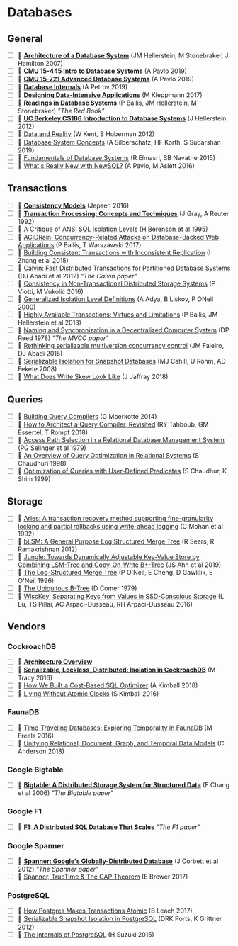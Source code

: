 # Databases

## General

- [ ] 📄 [**Architecture of a Database System**](http://db.cs.berkeley.edu/papers/fntdb07-architecture.pdf) (JM Hellerstein, M Stonebraker, J Hamilton 2007)
- [ ] 🎥 [**CMU 15-445 Intro to Database Systems**](https://www.youtube.com/playlist?list=PLSE8ODhjZXjbohkNBWQs_otTrBTrjyohi) (A Pavlo 2019)
- [ ] 🎥 [**CMU 15-721 Advanced Database Systems**](https://www.youtube.com/playlist?list=PLSE8ODhjZXja7K1hjZ01UTVDnGQdx5v5U) (A Pavlo 2019)
- [ ] 📖 [**Database Internals**](https://www.databass.dev) (A Petrov 2019)
- [ ] 📖 [**Designing Data-Intensive Applications**](https://dataintensive.net/) (M Kleppmann 2017)
- [ ] 📄 [**Readings in Database Systems**](http://www.redbook.io) (P Bailis, JM Hellerstein, M Stonebraker) _"The Red Book"_
- [ ] 🎥 [**UC Berkeley CS186 Introduction to Database Systems**](https://archive.org/details/UCBerkeley_Course_Computer_Science_186#) (J Hellerstein 2012)
- [ ] 📖 [Data and Reality](https://www.amazon.com/Data-Reality-Perspective-Perceiving-Information/dp/1935504215) (W Kent, S Hoberman 2012)
- [ ] 📖 [Database System Concepts](https://www.db-book.com/db7/index.html) (A Silberschatz, HF Korth, S Sudarshan 2019)
- [ ] 📖 [Fundamentals of Database Systems](https://www.amazon.com/Fundamentals-Database-Systems-Ramez-Elmasri/dp/0133970779) (R Elmasri, SB Navathe 2015)
- [ ] 📄 [What's Really New with NewSQL?](https://db.cs.cmu.edu/papers/2016/pavlo-newsql-sigmodrec2016.pdf) (A Pavlo, M Aslett 2016)

## Transactions

- [ ] 🔗 [**Consistency Models**](https://jepsen.io/consistency) (Jepsen 2016)
- [ ] 📖 [**Transaction Processing: Concepts and Techniques**](https://www.amazon.com/Transaction-Processing-Concepts-Techniques-Management/dp/1558601902#customerReviews) (J Gray, A Reuter 1992)
- [ ] 📄 [A Critique of ANSI SQL Isolation Levels](https://www.microsoft.com/en-us/research/wp-content/uploads/2016/02/tr-95-51.pdf) (H Berenson et al 1995)
- [ ] 📄 [ACIDRain: Concurrency-Related Attacks on Database-Backed Web Applications](http://www.bailis.org/papers/acidrain-sigmod2017.pdf) (P Bailis, T Warszawski 2017)
- [ ] 📄 [Building Consistent Transactions with Inconsistent Replication](http://delivery.acm.org/10.1145/2820000/2815404/p263-zhang.pdf) (I Zhang et al 2015)
- [ ] 📄 [Calvin: Fast Distributed Transactions for Partitioned Database Systems](http://cs.yale.edu/homes/thomson/publications/calvin-sigmod12.pdf) (DJ Abadi et al 2012) _"The Calvin paper"_
- [ ] 📄 [Consistency in Non-Transactional Distributed Storage Systems](https://arxiv.org/pdf/1512.00168.pdf) (P Viotti, M Vukolić 2016)
- [ ] 📄 [Generalized Isolation Level Definitions](http://pmg.csail.mit.edu/papers/icde00.pdf) (A Adya, B Liskov, P ONeil 2000)
- [ ] 📄 [Highly Available Transactions: Virtues and Limitations](http://www.vldb.org/pvldb/vol7/p181-bailis.pdf) (P Bailis, JM Hellerstein et al 2013)
- [ ] 📄 [Naming and Synchronization in a Decentralized Computer System](https://dspace.mit.edu/bitstream/handle/1721.1/16279/05331643-MIT.pdf) (DP Reed 1978) _"The MVCC paper"_
- [ ] 📄 [Rethinking serializable multiversion concurrency control](http://www.jmfaleiro.com/pubs/multiversion-vldb2015.pdf) (JM Faleiro, DJ Abadi 2015)
- [ ] 📄 [Serializable Isolation for Snapshot Databases](https://courses.cs.washington.edu/courses/cse444/08au/544M/READING-LIST/fekete-sigmod2008.pdf) (MJ Cahill, U Röhm, AD Fekete 2008)
- [ ] 💬 [What Does Write Skew Look Like](http://justinjaffray.com/what-does-write-skew-look-like/) (J Jaffray 2018)

## Queries

- [ ] 📖 [Building Query Compilers](http://pi3.informatik.uni-mannheim.de/~moer/querycompiler.pdf) (G Moerkotte 2014)
- [ ] 📄 [How to Architect a Query Compiler, Revisited](https://www.cs.purdue.edu/homes/rompf/papers/tahboub-sigmod18.pdf) (RY Tahboub, GM Essertel, T Rompf 2018)
- [ ] 📄 [Access Path Selection
in a Relational Database Management System](https://www2.cs.duke.edu/courses/compsci516/cps216/spring03/papers/selinger-etal-1979.pdf) (PG Selinger et al 1979)
- [ ] 📄 [An Overview of Query Optimization in Relational Systems](https://web.stanford.edu/class/cs345d-01/rl/chaudhuri98.pdf) (S Chaudhuri 1998)
- [ ] 📄 [Optimization of Queries with User-Defined Predicates](http://www.vldb.org/conf/1996/P087.PDF) (S Chaudhur, K Shim 1999)

## Storage

- [ ] 📄 [Aries: A transaction recovery method supporting fine-granularity locking and partial rollbacks using write-ahead logging](https://cs.stanford.edu/people/chrismre/cs345/rl/aries.pdf) (C Mohan et al 1992)
- [ ] 📄 [bLSM: A General Purpose Log Structured Merge Tree](http://www.eecs.harvard.edu/~margo/cs165/papers/gp-lsm.pdf) (R Sears, R Ramakrishnan 2012)
- [ ] 📄 [Jungle: Towards Dynamically Adjustable Key-Value Store by Combining LSM-Tree and Copy-On-Write B+-Tree](https://greensky00.github.io/pdf/jungle_hotstorage19.pdf) (JS Ahn et al 2019)
- [ ] 📄 [The Log-Structured Merge Tree](https://www.cs.umb.edu/~poneil/lsmtree.pdf) (P O'Neil, E Cheng, D Gawklik, E O'Neil 1996)
- [ ] 📄 [The Ubiquitous B-Tree](http://cgi.di.uoa.gr/~ad/M149/ubiquitous_btree.pdf) (D Comer 1979)
- [ ] 📄 [WiscKey: Separating Keys from Values in SSD-Conscious Storage](https://www.usenix.org/system/files/conference/fast16/fast16-papers-lu.pdf) (L Lu, TS Pillai, AC Arpaci-Dusseau, RH Arpaci-Dusseau 2016)

## Vendors

### CockroachDB

- [ ] 🔗 [**Architecture Overview**](https://www.cockroachlabs.com/docs/stable/architecture/overview.html)
- [ ] 💬 [**Serializable, Lockless, Distributed: Isolation in CockroachDB**](https://www.cockroachlabs.com/blog/serializable-lockless-distributed-isolation-cockroachdb/) (M Tracy 2016)
- [ ] 💬 [How We Built a Cost-Based SQL Optimizer](https://www.cockroachlabs.com/blog/building-cost-based-sql-optimizer/) (A Kimball 2018)
- [ ] 💬 [Living Without Atomic Clocks](https://www.cockroachlabs.com/blog/living-without-atomic-clocks/) (S Kimball 2016)

### FaunaDB

- [ ] 💬 [Time-Traveling Databases: Exploring Temporality in FaunaDB](https://fauna.com/blog/time-traveling-databases) (M Freels 2016)
- [ ] 💬 [Unifying Relational, Document, Graph, and Temporal Data Models](https://fauna.com/blog/unifying-relational-document-graph-and-temporal-data-models) (C Anderson 2018)

### Google Bigtable

- [ ] 📄 [**Bigtable: A Distributed Storage System for Structured Data**](https://static.googleusercontent.com/media/research.google.com/en//archive/bigtable-osdi06.pdf) (F Chang et al 2006) _"The Bigtable paper"_

### Google F1

- [ ] 📄 [**F1: A Distributed SQL Database That Scales**](https://static.googleusercontent.com/media/research.google.com/en//pubs/archive/41344.pdf) _"The F1 paper"_

### Google Spanner

- [ ] 📄 [**Spanner: Google's Globally-Distributed Database**](http://static.googleusercontent.com/media/research.google.com/en//pubs/archive/39966.pdf) (J Corbett et al 2012) _"The Spanner paper"_
- [ ] 📄 [Spanner, TrueTime & The CAP Theorem](https://static.googleusercontent.com/media/research.google.com/en//pubs/archive/45855.pdf) (E Brewer 2017)

### PostgreSQL

- [ ] 💬 [How Postgres Makes Transactions Atomic](https://brandur.org/postgres-atomicity) (B Leach 2017)
- [ ] 📄 [Serializable Snapshot Isolation in PostgreSQL](https://drkp.net/papers/ssi-vldb12.pdf) (DRK Ports, K Grittner 2012)
- [ ] 📖 [The Internals of PostgreSQL](http://www.interdb.jp/pg/) (H Suzuki 2015)
